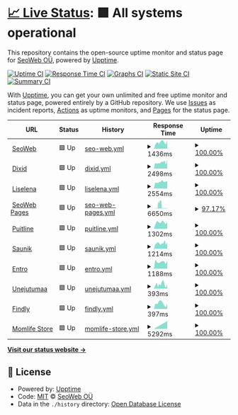 # [📈 Live Status](https://SeoWeb.github.io/upptime): <!--live status--> **🟩 All systems operational**

This repository contains the open-source uptime monitor and status page for [SeoWeb OÜ](https://www.seoweb.ee), powered by [Upptime](https://github.com/upptime/upptime).

[![Uptime CI](https://github.com/SeoWeb/upptime/workflows/Uptime%20CI/badge.svg)](https://github.com/SeoWeb/upptime/actions?query=workflow%3A%22Uptime+CI%22)
[![Response Time CI](https://github.com/SeoWeb/upptime/workflows/Response%20Time%20CI/badge.svg)](https://github.com/SeoWeb/upptime/actions?query=workflow%3A%22Response+Time+CI%22)
[![Graphs CI](https://github.com/SeoWeb/upptime/workflows/Graphs%20CI/badge.svg)](https://github.com/SeoWeb/upptime/actions?query=workflow%3A%22Graphs+CI%22)
[![Static Site CI](https://github.com/SeoWeb/upptime/workflows/Static%20Site%20CI/badge.svg)](https://github.com/SeoWeb/upptime/actions?query=workflow%3A%22Static+Site+CI%22)
[![Summary CI](https://github.com/SeoWeb/upptime/workflows/Summary%20CI/badge.svg)](https://github.com/SeoWeb/upptime/actions?query=workflow%3A%22Summary+CI%22)

With [Upptime](https://upptime.js.org), you can get your own unlimited and free uptime monitor and status page, powered entirely by a GitHub repository. We use [Issues](https://github.com/SeoWeb/upptime/issues) as incident reports, [Actions](https://github.com/SeoWeb/upptime/actions) as uptime monitors, and [Pages](https://SeoWeb.github.io/upptime) for the status page.

<!--start: status pages-->
<!-- This summary is generated by Upptime (https://github.com/upptime/upptime) -->
<!-- Do not edit this manually, your changes will be overwritten -->
<!-- prettier-ignore -->
| URL | Status | History | Response Time | Uptime |
| --- | ------ | ------- | ------------- | ------ |
| <img alt="" src="https://icons.duckduckgo.com/ip3/seoweb.ee.ico" height="13"> [SeoWeb](https://seoweb.ee) | 🟩 Up | [seo-web.yml](https://github.com/SeoWeb/upptime/commits/HEAD/history/seo-web.yml) | <details><summary><img alt="Response time graph" src="./graphs/seo-web/response-time-week.png" height="20"> 1436ms</summary><br><a href="https://SeoWeb.github.io/upptime/history/seo-web"><img alt="Response time 1402" src="https://img.shields.io/endpoint?url=https%3A%2F%2Fraw.githubusercontent.com%2FSeoWeb%2Fupptime%2FHEAD%2Fapi%2Fseo-web%2Fresponse-time.json"></a><br><a href="https://SeoWeb.github.io/upptime/history/seo-web"><img alt="24-hour response time 1433" src="https://img.shields.io/endpoint?url=https%3A%2F%2Fraw.githubusercontent.com%2FSeoWeb%2Fupptime%2FHEAD%2Fapi%2Fseo-web%2Fresponse-time-day.json"></a><br><a href="https://SeoWeb.github.io/upptime/history/seo-web"><img alt="7-day response time 1436" src="https://img.shields.io/endpoint?url=https%3A%2F%2Fraw.githubusercontent.com%2FSeoWeb%2Fupptime%2FHEAD%2Fapi%2Fseo-web%2Fresponse-time-week.json"></a><br><a href="https://SeoWeb.github.io/upptime/history/seo-web"><img alt="30-day response time 1282" src="https://img.shields.io/endpoint?url=https%3A%2F%2Fraw.githubusercontent.com%2FSeoWeb%2Fupptime%2FHEAD%2Fapi%2Fseo-web%2Fresponse-time-month.json"></a><br><a href="https://SeoWeb.github.io/upptime/history/seo-web"><img alt="1-year response time 1402" src="https://img.shields.io/endpoint?url=https%3A%2F%2Fraw.githubusercontent.com%2FSeoWeb%2Fupptime%2FHEAD%2Fapi%2Fseo-web%2Fresponse-time-year.json"></a></details> | <details><summary><a href="https://SeoWeb.github.io/upptime/history/seo-web">100.00%</a></summary><a href="https://SeoWeb.github.io/upptime/history/seo-web"><img alt="All-time uptime 100.00%" src="https://img.shields.io/endpoint?url=https%3A%2F%2Fraw.githubusercontent.com%2FSeoWeb%2Fupptime%2FHEAD%2Fapi%2Fseo-web%2Fuptime.json"></a><br><a href="https://SeoWeb.github.io/upptime/history/seo-web"><img alt="24-hour uptime 100.00%" src="https://img.shields.io/endpoint?url=https%3A%2F%2Fraw.githubusercontent.com%2FSeoWeb%2Fupptime%2FHEAD%2Fapi%2Fseo-web%2Fuptime-day.json"></a><br><a href="https://SeoWeb.github.io/upptime/history/seo-web"><img alt="7-day uptime 100.00%" src="https://img.shields.io/endpoint?url=https%3A%2F%2Fraw.githubusercontent.com%2FSeoWeb%2Fupptime%2FHEAD%2Fapi%2Fseo-web%2Fuptime-week.json"></a><br><a href="https://SeoWeb.github.io/upptime/history/seo-web"><img alt="30-day uptime 100.00%" src="https://img.shields.io/endpoint?url=https%3A%2F%2Fraw.githubusercontent.com%2FSeoWeb%2Fupptime%2FHEAD%2Fapi%2Fseo-web%2Fuptime-month.json"></a><br><a href="https://SeoWeb.github.io/upptime/history/seo-web"><img alt="1-year uptime 100.00%" src="https://img.shields.io/endpoint?url=https%3A%2F%2Fraw.githubusercontent.com%2FSeoWeb%2Fupptime%2FHEAD%2Fapi%2Fseo-web%2Fuptime-year.json"></a></details>
| <img alt="" src="https://icons.duckduckgo.com/ip3/dixid.eu.ico" height="13"> [Dixid](https://dixid.eu/ee) | 🟩 Up | [dixid.yml](https://github.com/SeoWeb/upptime/commits/HEAD/history/dixid.yml) | <details><summary><img alt="Response time graph" src="./graphs/dixid/response-time-week.png" height="20"> 2498ms</summary><br><a href="https://SeoWeb.github.io/upptime/history/dixid"><img alt="Response time 2488" src="https://img.shields.io/endpoint?url=https%3A%2F%2Fraw.githubusercontent.com%2FSeoWeb%2Fupptime%2FHEAD%2Fapi%2Fdixid%2Fresponse-time.json"></a><br><a href="https://SeoWeb.github.io/upptime/history/dixid"><img alt="24-hour response time 2795" src="https://img.shields.io/endpoint?url=https%3A%2F%2Fraw.githubusercontent.com%2FSeoWeb%2Fupptime%2FHEAD%2Fapi%2Fdixid%2Fresponse-time-day.json"></a><br><a href="https://SeoWeb.github.io/upptime/history/dixid"><img alt="7-day response time 2498" src="https://img.shields.io/endpoint?url=https%3A%2F%2Fraw.githubusercontent.com%2FSeoWeb%2Fupptime%2FHEAD%2Fapi%2Fdixid%2Fresponse-time-week.json"></a><br><a href="https://SeoWeb.github.io/upptime/history/dixid"><img alt="30-day response time 2392" src="https://img.shields.io/endpoint?url=https%3A%2F%2Fraw.githubusercontent.com%2FSeoWeb%2Fupptime%2FHEAD%2Fapi%2Fdixid%2Fresponse-time-month.json"></a><br><a href="https://SeoWeb.github.io/upptime/history/dixid"><img alt="1-year response time 2488" src="https://img.shields.io/endpoint?url=https%3A%2F%2Fraw.githubusercontent.com%2FSeoWeb%2Fupptime%2FHEAD%2Fapi%2Fdixid%2Fresponse-time-year.json"></a></details> | <details><summary><a href="https://SeoWeb.github.io/upptime/history/dixid">100.00%</a></summary><a href="https://SeoWeb.github.io/upptime/history/dixid"><img alt="All-time uptime 100.00%" src="https://img.shields.io/endpoint?url=https%3A%2F%2Fraw.githubusercontent.com%2FSeoWeb%2Fupptime%2FHEAD%2Fapi%2Fdixid%2Fuptime.json"></a><br><a href="https://SeoWeb.github.io/upptime/history/dixid"><img alt="24-hour uptime 100.00%" src="https://img.shields.io/endpoint?url=https%3A%2F%2Fraw.githubusercontent.com%2FSeoWeb%2Fupptime%2FHEAD%2Fapi%2Fdixid%2Fuptime-day.json"></a><br><a href="https://SeoWeb.github.io/upptime/history/dixid"><img alt="7-day uptime 100.00%" src="https://img.shields.io/endpoint?url=https%3A%2F%2Fraw.githubusercontent.com%2FSeoWeb%2Fupptime%2FHEAD%2Fapi%2Fdixid%2Fuptime-week.json"></a><br><a href="https://SeoWeb.github.io/upptime/history/dixid"><img alt="30-day uptime 100.00%" src="https://img.shields.io/endpoint?url=https%3A%2F%2Fraw.githubusercontent.com%2FSeoWeb%2Fupptime%2FHEAD%2Fapi%2Fdixid%2Fuptime-month.json"></a><br><a href="https://SeoWeb.github.io/upptime/history/dixid"><img alt="1-year uptime 100.00%" src="https://img.shields.io/endpoint?url=https%3A%2F%2Fraw.githubusercontent.com%2FSeoWeb%2Fupptime%2FHEAD%2Fapi%2Fdixid%2Fuptime-year.json"></a></details>
| <img alt="" src="https://icons.duckduckgo.com/ip3/liselena.ee.ico" height="13"> [Liselena](https://liselena.ee) | 🟩 Up | [liselena.yml](https://github.com/SeoWeb/upptime/commits/HEAD/history/liselena.yml) | <details><summary><img alt="Response time graph" src="./graphs/liselena/response-time-week.png" height="20"> 2554ms</summary><br><a href="https://SeoWeb.github.io/upptime/history/liselena"><img alt="Response time 4359" src="https://img.shields.io/endpoint?url=https%3A%2F%2Fraw.githubusercontent.com%2FSeoWeb%2Fupptime%2FHEAD%2Fapi%2Fliselena%2Fresponse-time.json"></a><br><a href="https://SeoWeb.github.io/upptime/history/liselena"><img alt="24-hour response time 2239" src="https://img.shields.io/endpoint?url=https%3A%2F%2Fraw.githubusercontent.com%2FSeoWeb%2Fupptime%2FHEAD%2Fapi%2Fliselena%2Fresponse-time-day.json"></a><br><a href="https://SeoWeb.github.io/upptime/history/liselena"><img alt="7-day response time 2554" src="https://img.shields.io/endpoint?url=https%3A%2F%2Fraw.githubusercontent.com%2FSeoWeb%2Fupptime%2FHEAD%2Fapi%2Fliselena%2Fresponse-time-week.json"></a><br><a href="https://SeoWeb.github.io/upptime/history/liselena"><img alt="30-day response time 2445" src="https://img.shields.io/endpoint?url=https%3A%2F%2Fraw.githubusercontent.com%2FSeoWeb%2Fupptime%2FHEAD%2Fapi%2Fliselena%2Fresponse-time-month.json"></a><br><a href="https://SeoWeb.github.io/upptime/history/liselena"><img alt="1-year response time 4359" src="https://img.shields.io/endpoint?url=https%3A%2F%2Fraw.githubusercontent.com%2FSeoWeb%2Fupptime%2FHEAD%2Fapi%2Fliselena%2Fresponse-time-year.json"></a></details> | <details><summary><a href="https://SeoWeb.github.io/upptime/history/liselena">100.00%</a></summary><a href="https://SeoWeb.github.io/upptime/history/liselena"><img alt="All-time uptime 100.00%" src="https://img.shields.io/endpoint?url=https%3A%2F%2Fraw.githubusercontent.com%2FSeoWeb%2Fupptime%2FHEAD%2Fapi%2Fliselena%2Fuptime.json"></a><br><a href="https://SeoWeb.github.io/upptime/history/liselena"><img alt="24-hour uptime 100.00%" src="https://img.shields.io/endpoint?url=https%3A%2F%2Fraw.githubusercontent.com%2FSeoWeb%2Fupptime%2FHEAD%2Fapi%2Fliselena%2Fuptime-day.json"></a><br><a href="https://SeoWeb.github.io/upptime/history/liselena"><img alt="7-day uptime 100.00%" src="https://img.shields.io/endpoint?url=https%3A%2F%2Fraw.githubusercontent.com%2FSeoWeb%2Fupptime%2FHEAD%2Fapi%2Fliselena%2Fuptime-week.json"></a><br><a href="https://SeoWeb.github.io/upptime/history/liselena"><img alt="30-day uptime 100.00%" src="https://img.shields.io/endpoint?url=https%3A%2F%2Fraw.githubusercontent.com%2FSeoWeb%2Fupptime%2FHEAD%2Fapi%2Fliselena%2Fuptime-month.json"></a><br><a href="https://SeoWeb.github.io/upptime/history/liselena"><img alt="1-year uptime 100.00%" src="https://img.shields.io/endpoint?url=https%3A%2F%2Fraw.githubusercontent.com%2FSeoWeb%2Fupptime%2FHEAD%2Fapi%2Fliselena%2Fuptime-year.json"></a></details>
| <img alt="" src="https://icons.duckduckgo.com/ip3/sw-pages.eu.ico" height="13"> [SeoWeb Pages](https://sw-pages.eu) | 🟩 Up | [seo-web-pages.yml](https://github.com/SeoWeb/upptime/commits/HEAD/history/seo-web-pages.yml) | <details><summary><img alt="Response time graph" src="./graphs/seo-web-pages/response-time-week.png" height="20"> 6650ms</summary><br><a href="https://SeoWeb.github.io/upptime/history/seo-web-pages"><img alt="Response time 1625" src="https://img.shields.io/endpoint?url=https%3A%2F%2Fraw.githubusercontent.com%2FSeoWeb%2Fupptime%2FHEAD%2Fapi%2Fseo-web-pages%2Fresponse-time.json"></a><br><a href="https://SeoWeb.github.io/upptime/history/seo-web-pages"><img alt="24-hour response time 149" src="https://img.shields.io/endpoint?url=https%3A%2F%2Fraw.githubusercontent.com%2FSeoWeb%2Fupptime%2FHEAD%2Fapi%2Fseo-web-pages%2Fresponse-time-day.json"></a><br><a href="https://SeoWeb.github.io/upptime/history/seo-web-pages"><img alt="7-day response time 6650" src="https://img.shields.io/endpoint?url=https%3A%2F%2Fraw.githubusercontent.com%2FSeoWeb%2Fupptime%2FHEAD%2Fapi%2Fseo-web-pages%2Fresponse-time-week.json"></a><br><a href="https://SeoWeb.github.io/upptime/history/seo-web-pages"><img alt="30-day response time 2732" src="https://img.shields.io/endpoint?url=https%3A%2F%2Fraw.githubusercontent.com%2FSeoWeb%2Fupptime%2FHEAD%2Fapi%2Fseo-web-pages%2Fresponse-time-month.json"></a><br><a href="https://SeoWeb.github.io/upptime/history/seo-web-pages"><img alt="1-year response time 1625" src="https://img.shields.io/endpoint?url=https%3A%2F%2Fraw.githubusercontent.com%2FSeoWeb%2Fupptime%2FHEAD%2Fapi%2Fseo-web-pages%2Fresponse-time-year.json"></a></details> | <details><summary><a href="https://SeoWeb.github.io/upptime/history/seo-web-pages">97.17%</a></summary><a href="https://SeoWeb.github.io/upptime/history/seo-web-pages"><img alt="All-time uptime 99.31%" src="https://img.shields.io/endpoint?url=https%3A%2F%2Fraw.githubusercontent.com%2FSeoWeb%2Fupptime%2FHEAD%2Fapi%2Fseo-web-pages%2Fuptime.json"></a><br><a href="https://SeoWeb.github.io/upptime/history/seo-web-pages"><img alt="24-hour uptime 100.00%" src="https://img.shields.io/endpoint?url=https%3A%2F%2Fraw.githubusercontent.com%2FSeoWeb%2Fupptime%2FHEAD%2Fapi%2Fseo-web-pages%2Fuptime-day.json"></a><br><a href="https://SeoWeb.github.io/upptime/history/seo-web-pages"><img alt="7-day uptime 97.17%" src="https://img.shields.io/endpoint?url=https%3A%2F%2Fraw.githubusercontent.com%2FSeoWeb%2Fupptime%2FHEAD%2Fapi%2Fseo-web-pages%2Fuptime-week.json"></a><br><a href="https://SeoWeb.github.io/upptime/history/seo-web-pages"><img alt="30-day uptime 99.35%" src="https://img.shields.io/endpoint?url=https%3A%2F%2Fraw.githubusercontent.com%2FSeoWeb%2Fupptime%2FHEAD%2Fapi%2Fseo-web-pages%2Fuptime-month.json"></a><br><a href="https://SeoWeb.github.io/upptime/history/seo-web-pages"><img alt="1-year uptime 99.31%" src="https://img.shields.io/endpoint?url=https%3A%2F%2Fraw.githubusercontent.com%2FSeoWeb%2Fupptime%2FHEAD%2Fapi%2Fseo-web-pages%2Fuptime-year.json"></a></details>
| <img alt="" src="https://icons.duckduckgo.com/ip3/puitline.ee.ico" height="13"> [Puitline](https://puitline.ee) | 🟩 Up | [puitline.yml](https://github.com/SeoWeb/upptime/commits/HEAD/history/puitline.yml) | <details><summary><img alt="Response time graph" src="./graphs/puitline/response-time-week.png" height="20"> 1302ms</summary><br><a href="https://SeoWeb.github.io/upptime/history/puitline"><img alt="Response time 1253" src="https://img.shields.io/endpoint?url=https%3A%2F%2Fraw.githubusercontent.com%2FSeoWeb%2Fupptime%2FHEAD%2Fapi%2Fpuitline%2Fresponse-time.json"></a><br><a href="https://SeoWeb.github.io/upptime/history/puitline"><img alt="24-hour response time 1232" src="https://img.shields.io/endpoint?url=https%3A%2F%2Fraw.githubusercontent.com%2FSeoWeb%2Fupptime%2FHEAD%2Fapi%2Fpuitline%2Fresponse-time-day.json"></a><br><a href="https://SeoWeb.github.io/upptime/history/puitline"><img alt="7-day response time 1302" src="https://img.shields.io/endpoint?url=https%3A%2F%2Fraw.githubusercontent.com%2FSeoWeb%2Fupptime%2FHEAD%2Fapi%2Fpuitline%2Fresponse-time-week.json"></a><br><a href="https://SeoWeb.github.io/upptime/history/puitline"><img alt="30-day response time 1230" src="https://img.shields.io/endpoint?url=https%3A%2F%2Fraw.githubusercontent.com%2FSeoWeb%2Fupptime%2FHEAD%2Fapi%2Fpuitline%2Fresponse-time-month.json"></a><br><a href="https://SeoWeb.github.io/upptime/history/puitline"><img alt="1-year response time 1253" src="https://img.shields.io/endpoint?url=https%3A%2F%2Fraw.githubusercontent.com%2FSeoWeb%2Fupptime%2FHEAD%2Fapi%2Fpuitline%2Fresponse-time-year.json"></a></details> | <details><summary><a href="https://SeoWeb.github.io/upptime/history/puitline">100.00%</a></summary><a href="https://SeoWeb.github.io/upptime/history/puitline"><img alt="All-time uptime 100.00%" src="https://img.shields.io/endpoint?url=https%3A%2F%2Fraw.githubusercontent.com%2FSeoWeb%2Fupptime%2FHEAD%2Fapi%2Fpuitline%2Fuptime.json"></a><br><a href="https://SeoWeb.github.io/upptime/history/puitline"><img alt="24-hour uptime 100.00%" src="https://img.shields.io/endpoint?url=https%3A%2F%2Fraw.githubusercontent.com%2FSeoWeb%2Fupptime%2FHEAD%2Fapi%2Fpuitline%2Fuptime-day.json"></a><br><a href="https://SeoWeb.github.io/upptime/history/puitline"><img alt="7-day uptime 100.00%" src="https://img.shields.io/endpoint?url=https%3A%2F%2Fraw.githubusercontent.com%2FSeoWeb%2Fupptime%2FHEAD%2Fapi%2Fpuitline%2Fuptime-week.json"></a><br><a href="https://SeoWeb.github.io/upptime/history/puitline"><img alt="30-day uptime 100.00%" src="https://img.shields.io/endpoint?url=https%3A%2F%2Fraw.githubusercontent.com%2FSeoWeb%2Fupptime%2FHEAD%2Fapi%2Fpuitline%2Fuptime-month.json"></a><br><a href="https://SeoWeb.github.io/upptime/history/puitline"><img alt="1-year uptime 100.00%" src="https://img.shields.io/endpoint?url=https%3A%2F%2Fraw.githubusercontent.com%2FSeoWeb%2Fupptime%2FHEAD%2Fapi%2Fpuitline%2Fuptime-year.json"></a></details>
| <img alt="" src="https://icons.duckduckgo.com/ip3/saunik.ee.ico" height="13"> [Saunik](https://saunik.ee) | 🟩 Up | [saunik.yml](https://github.com/SeoWeb/upptime/commits/HEAD/history/saunik.yml) | <details><summary><img alt="Response time graph" src="./graphs/saunik/response-time-week.png" height="20"> 1214ms</summary><br><a href="https://SeoWeb.github.io/upptime/history/saunik"><img alt="Response time 895" src="https://img.shields.io/endpoint?url=https%3A%2F%2Fraw.githubusercontent.com%2FSeoWeb%2Fupptime%2FHEAD%2Fapi%2Fsaunik%2Fresponse-time.json"></a><br><a href="https://SeoWeb.github.io/upptime/history/saunik"><img alt="24-hour response time 1273" src="https://img.shields.io/endpoint?url=https%3A%2F%2Fraw.githubusercontent.com%2FSeoWeb%2Fupptime%2FHEAD%2Fapi%2Fsaunik%2Fresponse-time-day.json"></a><br><a href="https://SeoWeb.github.io/upptime/history/saunik"><img alt="7-day response time 1214" src="https://img.shields.io/endpoint?url=https%3A%2F%2Fraw.githubusercontent.com%2FSeoWeb%2Fupptime%2FHEAD%2Fapi%2Fsaunik%2Fresponse-time-week.json"></a><br><a href="https://SeoWeb.github.io/upptime/history/saunik"><img alt="30-day response time 1202" src="https://img.shields.io/endpoint?url=https%3A%2F%2Fraw.githubusercontent.com%2FSeoWeb%2Fupptime%2FHEAD%2Fapi%2Fsaunik%2Fresponse-time-month.json"></a><br><a href="https://SeoWeb.github.io/upptime/history/saunik"><img alt="1-year response time 895" src="https://img.shields.io/endpoint?url=https%3A%2F%2Fraw.githubusercontent.com%2FSeoWeb%2Fupptime%2FHEAD%2Fapi%2Fsaunik%2Fresponse-time-year.json"></a></details> | <details><summary><a href="https://SeoWeb.github.io/upptime/history/saunik">100.00%</a></summary><a href="https://SeoWeb.github.io/upptime/history/saunik"><img alt="All-time uptime 99.05%" src="https://img.shields.io/endpoint?url=https%3A%2F%2Fraw.githubusercontent.com%2FSeoWeb%2Fupptime%2FHEAD%2Fapi%2Fsaunik%2Fuptime.json"></a><br><a href="https://SeoWeb.github.io/upptime/history/saunik"><img alt="24-hour uptime 100.00%" src="https://img.shields.io/endpoint?url=https%3A%2F%2Fraw.githubusercontent.com%2FSeoWeb%2Fupptime%2FHEAD%2Fapi%2Fsaunik%2Fuptime-day.json"></a><br><a href="https://SeoWeb.github.io/upptime/history/saunik"><img alt="7-day uptime 100.00%" src="https://img.shields.io/endpoint?url=https%3A%2F%2Fraw.githubusercontent.com%2FSeoWeb%2Fupptime%2FHEAD%2Fapi%2Fsaunik%2Fuptime-week.json"></a><br><a href="https://SeoWeb.github.io/upptime/history/saunik"><img alt="30-day uptime 100.00%" src="https://img.shields.io/endpoint?url=https%3A%2F%2Fraw.githubusercontent.com%2FSeoWeb%2Fupptime%2FHEAD%2Fapi%2Fsaunik%2Fuptime-month.json"></a><br><a href="https://SeoWeb.github.io/upptime/history/saunik"><img alt="1-year uptime 99.05%" src="https://img.shields.io/endpoint?url=https%3A%2F%2Fraw.githubusercontent.com%2FSeoWeb%2Fupptime%2FHEAD%2Fapi%2Fsaunik%2Fuptime-year.json"></a></details>
| <img alt="" src="https://icons.duckduckgo.com/ip3/entro.ee.ico" height="13"> [Entro](https://entro.ee) | 🟩 Up | [entro.yml](https://github.com/SeoWeb/upptime/commits/HEAD/history/entro.yml) | <details><summary><img alt="Response time graph" src="./graphs/entro/response-time-week.png" height="20"> 1188ms</summary><br><a href="https://SeoWeb.github.io/upptime/history/entro"><img alt="Response time 1185" src="https://img.shields.io/endpoint?url=https%3A%2F%2Fraw.githubusercontent.com%2FSeoWeb%2Fupptime%2FHEAD%2Fapi%2Fentro%2Fresponse-time.json"></a><br><a href="https://SeoWeb.github.io/upptime/history/entro"><img alt="24-hour response time 1349" src="https://img.shields.io/endpoint?url=https%3A%2F%2Fraw.githubusercontent.com%2FSeoWeb%2Fupptime%2FHEAD%2Fapi%2Fentro%2Fresponse-time-day.json"></a><br><a href="https://SeoWeb.github.io/upptime/history/entro"><img alt="7-day response time 1188" src="https://img.shields.io/endpoint?url=https%3A%2F%2Fraw.githubusercontent.com%2FSeoWeb%2Fupptime%2FHEAD%2Fapi%2Fentro%2Fresponse-time-week.json"></a><br><a href="https://SeoWeb.github.io/upptime/history/entro"><img alt="30-day response time 1244" src="https://img.shields.io/endpoint?url=https%3A%2F%2Fraw.githubusercontent.com%2FSeoWeb%2Fupptime%2FHEAD%2Fapi%2Fentro%2Fresponse-time-month.json"></a><br><a href="https://SeoWeb.github.io/upptime/history/entro"><img alt="1-year response time 1185" src="https://img.shields.io/endpoint?url=https%3A%2F%2Fraw.githubusercontent.com%2FSeoWeb%2Fupptime%2FHEAD%2Fapi%2Fentro%2Fresponse-time-year.json"></a></details> | <details><summary><a href="https://SeoWeb.github.io/upptime/history/entro">100.00%</a></summary><a href="https://SeoWeb.github.io/upptime/history/entro"><img alt="All-time uptime 99.46%" src="https://img.shields.io/endpoint?url=https%3A%2F%2Fraw.githubusercontent.com%2FSeoWeb%2Fupptime%2FHEAD%2Fapi%2Fentro%2Fuptime.json"></a><br><a href="https://SeoWeb.github.io/upptime/history/entro"><img alt="24-hour uptime 100.00%" src="https://img.shields.io/endpoint?url=https%3A%2F%2Fraw.githubusercontent.com%2FSeoWeb%2Fupptime%2FHEAD%2Fapi%2Fentro%2Fuptime-day.json"></a><br><a href="https://SeoWeb.github.io/upptime/history/entro"><img alt="7-day uptime 100.00%" src="https://img.shields.io/endpoint?url=https%3A%2F%2Fraw.githubusercontent.com%2FSeoWeb%2Fupptime%2FHEAD%2Fapi%2Fentro%2Fuptime-week.json"></a><br><a href="https://SeoWeb.github.io/upptime/history/entro"><img alt="30-day uptime 100.00%" src="https://img.shields.io/endpoint?url=https%3A%2F%2Fraw.githubusercontent.com%2FSeoWeb%2Fupptime%2FHEAD%2Fapi%2Fentro%2Fuptime-month.json"></a><br><a href="https://SeoWeb.github.io/upptime/history/entro"><img alt="1-year uptime 99.46%" src="https://img.shields.io/endpoint?url=https%3A%2F%2Fraw.githubusercontent.com%2FSeoWeb%2Fupptime%2FHEAD%2Fapi%2Fentro%2Fuptime-year.json"></a></details>
| <img alt="" src="https://icons.duckduckgo.com/ip3/unejutumaa.ee.ico" height="13"> [Unejutumaa](https://unejutumaa.ee) | 🟩 Up | [unejutumaa.yml](https://github.com/SeoWeb/upptime/commits/HEAD/history/unejutumaa.yml) | <details><summary><img alt="Response time graph" src="./graphs/unejutumaa/response-time-week.png" height="20"> 393ms</summary><br><a href="https://SeoWeb.github.io/upptime/history/unejutumaa"><img alt="Response time 359" src="https://img.shields.io/endpoint?url=https%3A%2F%2Fraw.githubusercontent.com%2FSeoWeb%2Fupptime%2FHEAD%2Fapi%2Funejutumaa%2Fresponse-time.json"></a><br><a href="https://SeoWeb.github.io/upptime/history/unejutumaa"><img alt="24-hour response time 445" src="https://img.shields.io/endpoint?url=https%3A%2F%2Fraw.githubusercontent.com%2FSeoWeb%2Fupptime%2FHEAD%2Fapi%2Funejutumaa%2Fresponse-time-day.json"></a><br><a href="https://SeoWeb.github.io/upptime/history/unejutumaa"><img alt="7-day response time 393" src="https://img.shields.io/endpoint?url=https%3A%2F%2Fraw.githubusercontent.com%2FSeoWeb%2Fupptime%2FHEAD%2Fapi%2Funejutumaa%2Fresponse-time-week.json"></a><br><a href="https://SeoWeb.github.io/upptime/history/unejutumaa"><img alt="30-day response time 359" src="https://img.shields.io/endpoint?url=https%3A%2F%2Fraw.githubusercontent.com%2FSeoWeb%2Fupptime%2FHEAD%2Fapi%2Funejutumaa%2Fresponse-time-month.json"></a><br><a href="https://SeoWeb.github.io/upptime/history/unejutumaa"><img alt="1-year response time 359" src="https://img.shields.io/endpoint?url=https%3A%2F%2Fraw.githubusercontent.com%2FSeoWeb%2Fupptime%2FHEAD%2Fapi%2Funejutumaa%2Fresponse-time-year.json"></a></details> | <details><summary><a href="https://SeoWeb.github.io/upptime/history/unejutumaa">100.00%</a></summary><a href="https://SeoWeb.github.io/upptime/history/unejutumaa"><img alt="All-time uptime 100.00%" src="https://img.shields.io/endpoint?url=https%3A%2F%2Fraw.githubusercontent.com%2FSeoWeb%2Fupptime%2FHEAD%2Fapi%2Funejutumaa%2Fuptime.json"></a><br><a href="https://SeoWeb.github.io/upptime/history/unejutumaa"><img alt="24-hour uptime 100.00%" src="https://img.shields.io/endpoint?url=https%3A%2F%2Fraw.githubusercontent.com%2FSeoWeb%2Fupptime%2FHEAD%2Fapi%2Funejutumaa%2Fuptime-day.json"></a><br><a href="https://SeoWeb.github.io/upptime/history/unejutumaa"><img alt="7-day uptime 100.00%" src="https://img.shields.io/endpoint?url=https%3A%2F%2Fraw.githubusercontent.com%2FSeoWeb%2Fupptime%2FHEAD%2Fapi%2Funejutumaa%2Fuptime-week.json"></a><br><a href="https://SeoWeb.github.io/upptime/history/unejutumaa"><img alt="30-day uptime 100.00%" src="https://img.shields.io/endpoint?url=https%3A%2F%2Fraw.githubusercontent.com%2FSeoWeb%2Fupptime%2FHEAD%2Fapi%2Funejutumaa%2Fuptime-month.json"></a><br><a href="https://SeoWeb.github.io/upptime/history/unejutumaa"><img alt="1-year uptime 100.00%" src="https://img.shields.io/endpoint?url=https%3A%2F%2Fraw.githubusercontent.com%2FSeoWeb%2Fupptime%2FHEAD%2Fapi%2Funejutumaa%2Fuptime-year.json"></a></details>
| <img alt="" src="https://icons.duckduckgo.com/ip3/findly.ee.ico" height="13"> [Findly](https://findly.ee) | 🟩 Up | [findly.yml](https://github.com/SeoWeb/upptime/commits/HEAD/history/findly.yml) | <details><summary><img alt="Response time graph" src="./graphs/findly/response-time-week.png" height="20"> 397ms</summary><br><a href="https://SeoWeb.github.io/upptime/history/findly"><img alt="Response time 522" src="https://img.shields.io/endpoint?url=https%3A%2F%2Fraw.githubusercontent.com%2FSeoWeb%2Fupptime%2FHEAD%2Fapi%2Ffindly%2Fresponse-time.json"></a><br><a href="https://SeoWeb.github.io/upptime/history/findly"><img alt="24-hour response time 449" src="https://img.shields.io/endpoint?url=https%3A%2F%2Fraw.githubusercontent.com%2FSeoWeb%2Fupptime%2FHEAD%2Fapi%2Ffindly%2Fresponse-time-day.json"></a><br><a href="https://SeoWeb.github.io/upptime/history/findly"><img alt="7-day response time 397" src="https://img.shields.io/endpoint?url=https%3A%2F%2Fraw.githubusercontent.com%2FSeoWeb%2Fupptime%2FHEAD%2Fapi%2Ffindly%2Fresponse-time-week.json"></a><br><a href="https://SeoWeb.github.io/upptime/history/findly"><img alt="30-day response time 522" src="https://img.shields.io/endpoint?url=https%3A%2F%2Fraw.githubusercontent.com%2FSeoWeb%2Fupptime%2FHEAD%2Fapi%2Ffindly%2Fresponse-time-month.json"></a><br><a href="https://SeoWeb.github.io/upptime/history/findly"><img alt="1-year response time 522" src="https://img.shields.io/endpoint?url=https%3A%2F%2Fraw.githubusercontent.com%2FSeoWeb%2Fupptime%2FHEAD%2Fapi%2Ffindly%2Fresponse-time-year.json"></a></details> | <details><summary><a href="https://SeoWeb.github.io/upptime/history/findly">100.00%</a></summary><a href="https://SeoWeb.github.io/upptime/history/findly"><img alt="All-time uptime 100.00%" src="https://img.shields.io/endpoint?url=https%3A%2F%2Fraw.githubusercontent.com%2FSeoWeb%2Fupptime%2FHEAD%2Fapi%2Ffindly%2Fuptime.json"></a><br><a href="https://SeoWeb.github.io/upptime/history/findly"><img alt="24-hour uptime 100.00%" src="https://img.shields.io/endpoint?url=https%3A%2F%2Fraw.githubusercontent.com%2FSeoWeb%2Fupptime%2FHEAD%2Fapi%2Ffindly%2Fuptime-day.json"></a><br><a href="https://SeoWeb.github.io/upptime/history/findly"><img alt="7-day uptime 100.00%" src="https://img.shields.io/endpoint?url=https%3A%2F%2Fraw.githubusercontent.com%2FSeoWeb%2Fupptime%2FHEAD%2Fapi%2Ffindly%2Fuptime-week.json"></a><br><a href="https://SeoWeb.github.io/upptime/history/findly"><img alt="30-day uptime 100.00%" src="https://img.shields.io/endpoint?url=https%3A%2F%2Fraw.githubusercontent.com%2FSeoWeb%2Fupptime%2FHEAD%2Fapi%2Ffindly%2Fuptime-month.json"></a><br><a href="https://SeoWeb.github.io/upptime/history/findly"><img alt="1-year uptime 100.00%" src="https://img.shields.io/endpoint?url=https%3A%2F%2Fraw.githubusercontent.com%2FSeoWeb%2Fupptime%2FHEAD%2Fapi%2Ffindly%2Fuptime-year.json"></a></details>
| <img alt="" src="https://icons.duckduckgo.com/ip3/momlife-store.com.ico" height="13"> [Momlife Store](https://momlife-store.com) | 🟩 Up | [momlife-store.yml](https://github.com/SeoWeb/upptime/commits/HEAD/history/momlife-store.yml) | <details><summary><img alt="Response time graph" src="./graphs/momlife-store/response-time-week.png" height="20"> 5292ms</summary><br><a href="https://SeoWeb.github.io/upptime/history/momlife-store"><img alt="Response time 5292" src="https://img.shields.io/endpoint?url=https%3A%2F%2Fraw.githubusercontent.com%2FSeoWeb%2Fupptime%2FHEAD%2Fapi%2Fmomlife-store%2Fresponse-time.json"></a><br><a href="https://SeoWeb.github.io/upptime/history/momlife-store"><img alt="24-hour response time 5292" src="https://img.shields.io/endpoint?url=https%3A%2F%2Fraw.githubusercontent.com%2FSeoWeb%2Fupptime%2FHEAD%2Fapi%2Fmomlife-store%2Fresponse-time-day.json"></a><br><a href="https://SeoWeb.github.io/upptime/history/momlife-store"><img alt="7-day response time 5292" src="https://img.shields.io/endpoint?url=https%3A%2F%2Fraw.githubusercontent.com%2FSeoWeb%2Fupptime%2FHEAD%2Fapi%2Fmomlife-store%2Fresponse-time-week.json"></a><br><a href="https://SeoWeb.github.io/upptime/history/momlife-store"><img alt="30-day response time 5292" src="https://img.shields.io/endpoint?url=https%3A%2F%2Fraw.githubusercontent.com%2FSeoWeb%2Fupptime%2FHEAD%2Fapi%2Fmomlife-store%2Fresponse-time-month.json"></a><br><a href="https://SeoWeb.github.io/upptime/history/momlife-store"><img alt="1-year response time 5292" src="https://img.shields.io/endpoint?url=https%3A%2F%2Fraw.githubusercontent.com%2FSeoWeb%2Fupptime%2FHEAD%2Fapi%2Fmomlife-store%2Fresponse-time-year.json"></a></details> | <details><summary><a href="https://SeoWeb.github.io/upptime/history/momlife-store">100.00%</a></summary><a href="https://SeoWeb.github.io/upptime/history/momlife-store"><img alt="All-time uptime 100.00%" src="https://img.shields.io/endpoint?url=https%3A%2F%2Fraw.githubusercontent.com%2FSeoWeb%2Fupptime%2FHEAD%2Fapi%2Fmomlife-store%2Fuptime.json"></a><br><a href="https://SeoWeb.github.io/upptime/history/momlife-store"><img alt="24-hour uptime 100.00%" src="https://img.shields.io/endpoint?url=https%3A%2F%2Fraw.githubusercontent.com%2FSeoWeb%2Fupptime%2FHEAD%2Fapi%2Fmomlife-store%2Fuptime-day.json"></a><br><a href="https://SeoWeb.github.io/upptime/history/momlife-store"><img alt="7-day uptime 100.00%" src="https://img.shields.io/endpoint?url=https%3A%2F%2Fraw.githubusercontent.com%2FSeoWeb%2Fupptime%2FHEAD%2Fapi%2Fmomlife-store%2Fuptime-week.json"></a><br><a href="https://SeoWeb.github.io/upptime/history/momlife-store"><img alt="30-day uptime 100.00%" src="https://img.shields.io/endpoint?url=https%3A%2F%2Fraw.githubusercontent.com%2FSeoWeb%2Fupptime%2FHEAD%2Fapi%2Fmomlife-store%2Fuptime-month.json"></a><br><a href="https://SeoWeb.github.io/upptime/history/momlife-store"><img alt="1-year uptime 100.00%" src="https://img.shields.io/endpoint?url=https%3A%2F%2Fraw.githubusercontent.com%2FSeoWeb%2Fupptime%2FHEAD%2Fapi%2Fmomlife-store%2Fuptime-year.json"></a></details>

<!--end: status pages-->

[**Visit our status website →**](https://SeoWeb.github.io/upptime)

## 📄 License

- Powered by: [Upptime](https://github.com/upptime/upptime)
- Code: [MIT](./LICENSE) © [SeoWeb OÜ](https://www.seoweb.ee)
- Data in the `./history` directory: [Open Database License](https://opendatacommons.org/licenses/odbl/1-0/)
